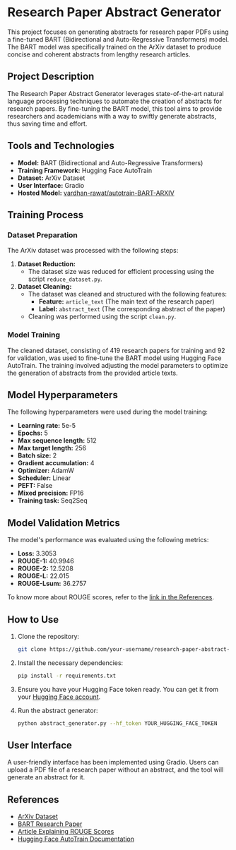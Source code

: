 
# Research Paper Abstract Generator

This project focuses on generating abstracts for research paper PDFs using a fine-tuned BART (Bidirectional and Auto-Regressive Transformers) model. The BART model was specifically trained on the ArXiv dataset to produce concise and coherent abstracts from lengthy research articles.

## Project Description

The Research Paper Abstract Generator leverages state-of-the-art natural language processing techniques to automate the creation of abstracts for research papers. By fine-tuning the BART model, this tool aims to provide researchers and academicians with a way to swiftly generate abstracts, thus saving time and effort.

## Tools and Technologies

- **Model:** BART (Bidirectional and Auto-Regressive Transformers)
- **Training Framework:** Hugging Face AutoTrain
- **Dataset:** ArXiv Dataset
- **User Interface:** Gradio
- **Hosted Model:** [vardhan-rawat/autotrain-BART-ARXIV](https://huggingface.co/vardhan-rawat/autotrain-BART-ARXIV)

## Training Process

### Dataset Preparation

The ArXiv dataset was processed with the following steps:

1. **Dataset Reduction:** 
   - The dataset size was reduced for efficient processing using the script `reduce_dataset.py`.
2. **Dataset Cleaning:** 
   - The dataset was cleaned and structured with the following features:
     - **Feature:** `article_text` (The main text of the research paper)
     - **Label:** `abstract_text` (The corresponding abstract of the paper)
   - Cleaning was performed using the script `clean.py`.

### Model Training

The cleaned dataset, consisting of 419 research papers for training and 92 for validation, was used to fine-tune the BART model using Hugging Face AutoTrain. The training involved adjusting the model parameters to optimize the generation of abstracts from the provided article texts.

## Model Hyperparameters

The following hyperparameters were used during the model training:

- **Learning rate:** 5e-5
- **Epochs:** 5
- **Max sequence length:** 512
- **Max target length:** 256
- **Batch size:** 2
- **Gradient accumulation:** 4
- **Optimizer:** AdamW
- **Scheduler:** Linear
- **PEFT:** False
- **Mixed precision:** FP16
- **Training task:** Seq2Seq

## Model Validation Metrics

The model's performance was evaluated using the following metrics:

- **Loss:** 3.3053
- **ROUGE-1:** 40.9946
- **ROUGE-2:** 12.5208
- **ROUGE-L:** 22.015
- **ROUGE-Lsum:** 36.2757

To know more about ROUGE scores, refer to the [link in the References](#references).

## How to Use

1. Clone the repository:
   ```bash
   git clone https://github.com/your-username/research-paper-abstract-generator.git
   ```

2. Install the necessary dependencies:
   ```bash
   pip install -r requirements.txt
   ```

3. Ensure you have your Hugging Face token ready. You can get it from your [Hugging Face account](https://huggingface.co/settings/tokens).

4. Run the abstract generator:
   ```bash
   python abstract_generator.py --hf_token YOUR_HUGGING_FACE_TOKEN
   ```

## User Interface

A user-friendly interface has been implemented using Gradio. Users can upload a PDF file of a research paper without an abstract, and the tool will generate an abstract for it.

## References

- [ArXiv Dataset](https://www.kaggle.com/Cornell-University/arxiv)
- [BART Research Paper](https://arxiv.org/abs/1910.13461)
- [Article Explaining ROUGE Scores](https://medium.com/@eren9677/text-summarization-387836c9e178)
- [Hugging Face AutoTrain Documentation](https://huggingface.co/docs/autotrain/en/index)
